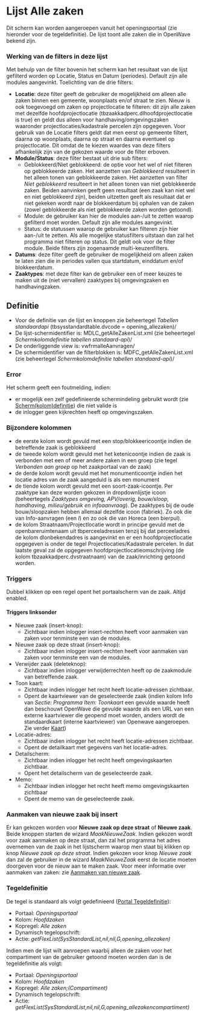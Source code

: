 # Lijst Alle zaken

Dit scherm kan worden aangeroepen vanuit het openingsportaal (zie hieronder voor de tegeldefinitie). De lijst toont alle zaken die in OpenWave bekend zijn.

### Werking van de filters in deze lijst

Met behulp van de filter bovenin het scherm kan het resultaat van de lijst gefilterd worden op Locatie, Status en Datum (periodes). Default zijn alle modules aangevinkt. Toelichting van de drie filters:

- **Locatie**: deze filter geeft de gebruiker de mogelijkheid om alleen alle zaken binnen een gemeente, woonplaats en/of straat te zien. Nieuw is ook toegevoegd om zaken op projectlocatie te filteren: dit zijn alle zaken met dezelfde hoofdprojectlocatie (tbzaakkadperc.dlhoofdprojectlocatie is true) en geldt dus alleen voor handhaving/omgevingszaken waaronder projectlocaties/kadastrale percelen zijn opgegeven. Voor gebruik van de Locatie filters geldt dat men eerst op gemeente filtert, daarna op woonplaats, daarna op straat en daarna eventueel op projectlocatie. Dit omdat de te kiezen waardes van deze filters afhankelijk zijn van de gekozen waarde voor de filter erboven.
- **Module/Status**: deze filter bestaat uit drie sub filters:
  - Geblokkeerd/Niet geblokkeerd: de optie voor het wel of niet filteren op geblokkeerde zaken. Het aanzetten van _Geblokkeerd_ resulteert in het alleen tonen van geblokkeerde zaken. Het aanzetten van filter _Niet geblokkeerd_ resulteert in het alleen tonen van niet geblokkeerde zaken. Beiden aanvinken geeft geen resultaat (een zaak kan niet wel en niet geblokkeerd zijn), beiden uitzetten geeft als resultaat dat er niet gekeken wordt naar de blokkeerdatum bij ophalen van de zaken (zowel geblokkeerde als niet geblokkeerde zaken worden getoond).
  - Module: de gebruiker kan hier de modules aan-/uit te zetten waarop gefilterd moet worden. Default zijn alle modules aangevinkt.
  - Status: de statussen waarop de gebruiker kan filteren zijn hier aan-/uit te zetten. Als alle mogelijke statusfilters uitstaan dan zal het programma niet filteren op status. Dit geldt ook voor de filter module. Beide filters zijn zogenaamde multi-keuzenfilters.
- **Datums**: deze filter geeft de gebruiker de mogelijkheid om alleen zaken te laten zien die in periodes vallen qua startdatum, einddatum en/of blokkeerdatum.
- **Zaaktypes**: met deze filter kan de gebruiker een of meer keuzes te maken uit de (niet vervallen) zaaktypes bij omgevingzaken en handhavingzaken.

## Definitie

- Voor de definitie van de lijst en knoppen zie beheertegel _Tabellen standaardapi_ (tbsysstandardtable.dvcode = opening_allezaken)/
- De lijst-schermidentifier is: MDLC_getAlleZakenList.xml (zie beheertegel _Schermkolomdefinitie tabellen standaard-api_)/
- De onderliggende view is: vwfrmalleAanvragen/
- De schermidentifier van de filterblokken is: MDFC_getAlleZakenList.xml (zie beheertegel _Schermkolomdefinitie tabellen standaard-api_)/

### Error

Het scherm geeft een foutmelding, indien:

- er mogelijk een zelf gedefinieerde schermindeling gebruikt wordt (zie [Scherm(kolom)definitie](/docs/instellen_inrichten/schermdefinitie/README.md)) die niet valide is
- de inlogger geen kijkrechten heeft op omgevingszaken.

### Bijzondere kolommen

- de eerste kolom wordt gevuld met een stop/blokkeericoontje indien de betreffende zaak is geblokkeerd
- de tweede kolom wordt gevuld met het ketenicoontje indien de zaak is verbonden met een of meer andere zaken in een groep (zie tegel _Verbonden aan groep_ op het zaakportaal van de zaak)
- de derde kolom wordt gevuld met het monumenticoontje indien het locatie adres van de zaak aangeduid is als een monument
- de tiende kolom wordt gevuld met een soort-zaak-icoontje. Per zaaktype kan deze worden gekozen in dropdownlijstje icoon (beheertegels _Zaaktypes omgeving, APV/overig, bouw/sloop, handhaving, milieu/gebruik en infoaanvraag_). De zaaktypes bij de oude bouw/sloopzaken hebben allemaal dezelfde icoon (fabriek). Zo ook die van Info-aanvragen (een _I_) en zo ook die van Horeca (een bierpul).
- de kolom Straatnaam/Projectlocatie wordt in principe gevuld met de openbareruimtenaam uit tbperceeladressen tenzij bij dat perceeladres de kolom dlonbekendadres is aangevinkt en er een hoofdprojectlocatie opgegeven is onder de tegel Projectlocaties/Kadastrale percelen. In dat laatste geval zal de opgegeven hoofdprojectlocatieomschrijving (de kolom tbzaakkadperc.dvstraatnaam) van de zaak/inrichting getoond worden.

### Triggers

Dubbel klikken op een regel opent het portaalscherm van de zaak. Altijd enabled.

#### Triggers linksonder

- Nieuwe zaak (insert-knop):
  - Zichtbaar indien inlogger insert-rechten heeft voor aanmaken van zaken voor tenminste een van de modules.
- Nieuwe zaak op deze straat (insert-knop):
  - Zichtbaar indien inlogger insert-rechten heeft voor aanmaken van zaken voor tenminste een van de modules.
- Verwijder zaak (deleteknop):
  - Zichtbaar indien inlogger verwijderrechten heeft op de zaakmodule van betreffende zaak.
- Toon kaart:
  - Zichtbaar indien inlogger het recht heeft locatie-adressen zichtbaar.
  - Opent de kaartviewer van de geselecteerde zaak (indien kolom Info van _Sectie: Programma Item: Toonkaart_ een gevulde waarde heeft dan beschouwt OpenWave die gevulde waarde als een URL van een externe kaartviewer die geopend moet worden, anders wordt de standaardkaart (interne kaartviewer) van Openwave aangeroepen. Zie verder [Kaart](/docs/probleemoplossing/module_overstijgende_schermen/kaart.md))
- Locatie-adres:
  - Zichtbaar indien inlogger het recht heeft locatie-adressen zichtbaar.
  - Opent de detailkaart met gegevens van het locatie-adres.
- Detailscherm:
  - Zichtbaar indien inlogger het recht heeft omgevingskaarten zichtbaar.
  - Opent het detailscherm van de geselecteerde zaak.
- Memo:
  - Zichtbaar indien inlogger het recht heeft memo omgevingskaarten zichtbaar
  - Opent de memo van de geselecteerde zaak.

### Aanmaken van nieuwe zaak bij insert

Er kan gekozen worden voor **Nieuwe zaak op deze straat** of **Nieuwe zaak**. Beide knoppen starten de wizard _MaakNieuweZaak_. Indien gekozen wordt voor zaak aanmaken op deze straat, dan zal het programma het adres overnemen van de zaak in het lijstscherm waarop men staat bij klikken op knop _Nieuwe zaak op deze straat_. Indien gekozen voor knop _Nieuwe zaak_ dan zal de gebruiker in de wizard _MaakNieuweZaak_ eerst de locatie moeten doorgeven voor de nieuw aan te maken zaak. Voor meer informatie over aanmaken van zaken: zie [Aanmaken van nieuwe zaak](/docs/probleemoplossing/programmablokken/maak_nieuwe_zaak.md).

### Tegeldefinitie

De tegel is standaard als volgt gedefinieerd ([Portal Tegeldefinitie](/docs/instellen_inrichten/portaldefinitie/portal_tegel.md)):

- Portaal: _Openingsportaal_
- Kolom: _Hoofdzaken_
- Kopregel: _Alle zaken_
- Dynamisch tegelopschrift:
- Actie: _getFlexList(SysStandardList,nil,nil,G,opening_allezaken)_

Indien men de lijst wilt aanroepen waarbij alleen de zaken voor het compartiment van de gebruiker getoond moeten worden dan is de tegeldefinitie als volgt:

- Portaal: _Openingsportaal_
- Kolom: _Hoofdzaken_
- Kopregel: _Alle zaken;(Compartiment)_
- Dynamisch tegelopschrift:
- Actie: _getFlexList(SysStandardList,nil,nil,G,opening_allezakencompartiment)_
